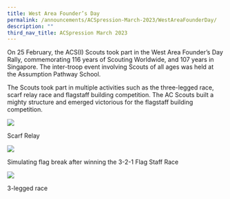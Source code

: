 ```yaml
---
title: West Area Founder’s Day
permalink: /announcements/ACSpression-March-2023/WestAreaFounderDay/
description: ""
third_nav_title: ACSpression March 2023
---
```


On 25 February, the ACS(I) Scouts took part in the West Area Founder’s Day Rally, commemorating 116 years of Scouting Worldwide, and 107 years in Singapore. The inter-troop event involving Scouts of all ages was held at the Assumption Pathway School.

The Scouts took part in multiple activities such as the three-legged race, scarf relay race and flagstaff building competition. The AC Scouts built a mighty structure and emerged victorious for the flagstaff building competition.

![](https://www.acsindep.moe.edu.sg/wp-content/uploads/2023/03/Picture18.jpg)

Scarf Relay

![](https://www.acsindep.moe.edu.sg/wp-content/uploads/2023/03/Picture19.jpg)

Simulating flag break after winning the 3-2-1 Flag Staff Race

![](https://www.acsindep.moe.edu.sg/wp-content/uploads/2023/03/Picture20.jpg)

3-legged race